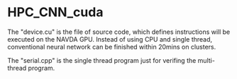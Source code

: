 # HPC_CNN_cuda

The "device.cu" is the file of source code, which defines instructions will be executed on the NAVDA GPU.
Instead of using CPU and single thread, conventional neural network can be finished within 20mins on clusters.

The "serial.cpp" is the single thread program just for verifing the multi-thread program.
